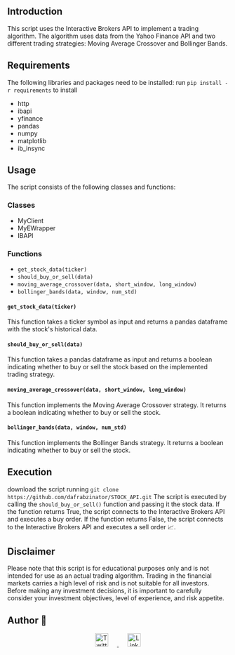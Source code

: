 
## Introduction
This script uses the Interactive Brokers API to implement a trading algorithm. The algorithm uses data from the Yahoo Finance API and two different trading strategies: Moving Average Crossover and Bollinger Bands.

## Requirements
The following libraries and packages need to be installed:
run `pip install -r requirements` to install
- http
- ibapi
- yfinance
- pandas
- numpy
- matplotlib
- ib_insync

## Usage
The script consists of the following classes and functions:

### Classes
- MyClient
- MyEWrapper
- IBAPI

### Functions
- `get_stock_data(ticker)`
- `should_buy_or_sell(data)`
- `moving_average_crossover(data, short_window, long_window)`
- `bollinger_bands(data, window, num_std)`

#### `get_stock_data(ticker)`
This function takes a ticker symbol as input and returns a pandas dataframe with the stock's historical data.

#### `should_buy_or_sell(data)`
This function takes a pandas dataframe as input and returns a boolean indicating whether to buy or sell the stock based on the implemented trading strategy.

#### `moving_average_crossover(data, short_window, long_window)`
This function implements the Moving Average Crossover strategy. It returns a boolean indicating whether to buy or sell the stock.

#### `bollinger_bands(data, window, num_std)`
This function implements the Bollinger Bands strategy. It returns a boolean indicating whether to buy or sell the stock.

## Execution
download the script running `git clone https://github.com/dafrabzinator/STOCK_API.git`
The script is executed by calling the `should_buy_or_sell()` function and passing it the stock data. If the function returns True, the script connects to the Interactive Brokers API and executes a buy order. If the function returns False, the script connects to the Interactive Brokers API and executes a sell order :chart_with_upwards_trend:.

## Disclaimer 
Please note that this script is for educational purposes only and is not intended for use as an actual trading algorithm. Trading in the financial markets carries a high level of risk and is not suitable for all investors. Before making any investment decisions, it is important to carefully consider your investment objectives, level of experience, and risk appetite.

## Author :memo:
<div align="center">
    <a href="https://twitter.com/dafrabs" target="_blank">
        <img src="https://cdn.jsdelivr.net/gh/devicons/devicon/icons/twitter/twitter-original.svg" alt="Twitter Logo" width="30" height="30" style="margin-right: 20px;">
    </a>
    <a href="http://linkedin.com/in/oluwabusayomi-s-orosunlegan-6a0144263" target="_blank">
        <img src="https://cdn.jsdelivr.net/gh/devicons/devicon/icons/linkedin/linkedin-original.svg" alt="LinkedIn Logo" width="30" height="30" style="margin-left: 20px;">
    </a>
</div>




